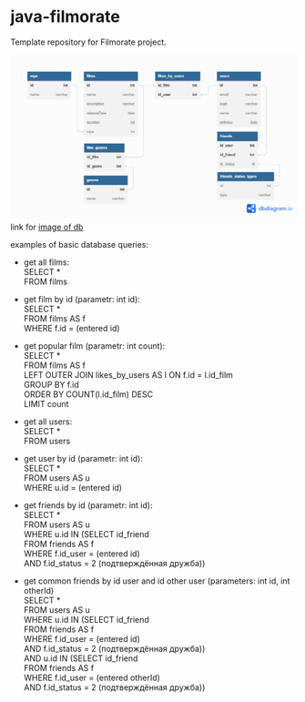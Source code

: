 # java-filmorate
Template repository for Filmorate project.

![This is an image of database](https://github.com/vladbakumenko/java-filmorate/blob/main/filmorate%20db.png)
link for [image of db](https://github.com/vladbakumenko/java-filmorate/blob/main/filmorate%20db.png)

examples of basic database queries:
- get all films:
<br>SELECT *
<br>FROM films

- get film by id (parametr: int id):
<br>SELECT *
<br>FROM films AS f
<br>WHERE f.id = (entered id)

- get popular film (parametr: int count):
<br>SELECT *
<br>FROM films AS f
<br>LEFT OUTER JOIN likes_by_users AS l ON f.id = l.id_film
<br>GROUP BY f.id
<br>ORDER BY COUNT(l.id_film) DESC
<br>LIMIT count

- get all users:
<br>SELECT *
<br>FROM users

- get user by id (parametr: int id):
<br>SELECT *
<br>FROM users AS u
<br>WHERE u.id = (entered id)

- get friends by id (parametr: int id):
<br>SELECT *
<br>FROM users AS u
<br>WHERE u.id IN (SELECT id_friend
       <br>FROM friends AS f
       <br>WHERE f.id_user = (entered id)
       <br>AND f.id_status = 2 (подтверждённая дружба))
       
- get common friends by id user and id other user (parameters: int id, int otherId)
<br>SELECT *
<br>FROM users AS u
<br>WHERE u.id IN (SELECT id_friend
       <br>FROM friends AS f
       <br>WHERE f.id_user = (entered id)
       <br>AND f.id_status = 2 (подтверждённая дружба))
<br>AND u.id IN (SELECT id_friend
       <br>FROM friends AS f
       <br>WHERE f.id_user = (entered otherId)
       <br>AND f.id_status = 2 (подтверждённая дружба))
       


